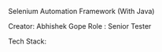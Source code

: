 Selenium Automation Framework (With Java)

Creator: Abhishek Gope
Role : Senior Tester

Tech Stack:


